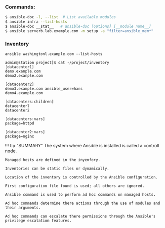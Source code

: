 ### Commands:
```bash
$ ansible-doc -l, --list  # List available modules
$ ansible infra --list-hosts
$ ansible-doc __stat__   # ansible-doc [options] [__module name__]
$ ansible serverb.lab.example.com -m setup -a "filter=ansible_mem*"
```
### Inventory 
```
ansible washingtonl.exanple.com --list-hosts
```

```
admin@station project]$ cat -/project/inventory
[datacenter1]
demo.exanple.com 
demo2.exanple.com

[datacenter2]
demo3.example.com ansible_user=hans
demo4.example.com

[datacenters:children]
datacenterl
datacenter2

[datacenters:vars]
package=httpd

[datacenter2:vars]
package=nginx
```

!!! tip "SUMMARY"
    The system where Ansible is installed is called a controll node.
    
    Managed hosts are defined in the inyenfory.     

    Inventories can be static files or dynamically.     

    Location of the inventory is controlled by the Ansible configuration.

    First configuration file found is used; all others are ignored.

    Ansible command is used to perform ad hoc commands on managed hosts.

    Ad hoc commands determine there actions through the use of modules and their arguments.
    
    Ad hoc commands can escalate there permissions through the Ansible's privilege escalation features.

